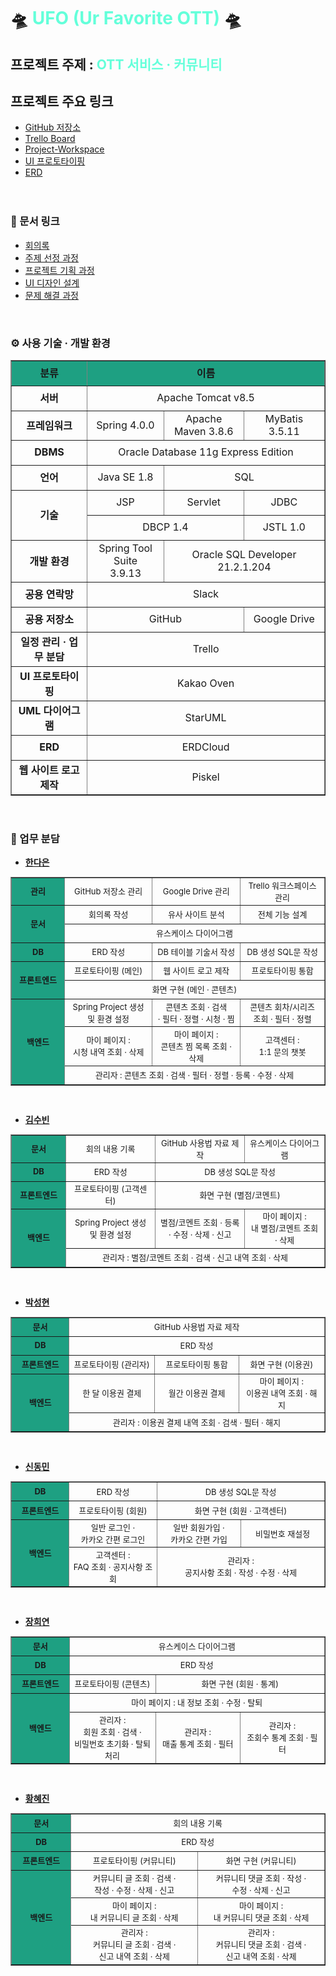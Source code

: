 # 🛸 <span style="color: #64ffda;">UFO (Ur Favorite OTT)</span> 🛸


## 프로젝트 주제 : <span style="color: #64ffda;">OTT 서비스 · 커뮤니티</span>

## 프로젝트 주요 링크

- [GitHub 저장소](https://github.com/RayJun-M/KH_Final-Project.git)
- [Trello Board](https://trello.com/b/WMTTQiF6/khfinal-project)
- [Project-Workspace](https://github.com/RayJun-M/KH_Final-Project/tree/main/UFO-Workspace)
- [UI 프로토타이핑](https://ovenapp.io/view/0w7jVwby328M9kdaNnJrDIVXxCrl3xVx/t505O)
- [ERD](https://www.erdcloud.com/d/kshBDSPy39NiJG7wb)
<br><br><br>

### 📝 문서 링크

- [회의록](https://github.com/RayJun-M/KH_Final-Project/tree/main/Document/Minutes)
- [주제 선정 과정](https://github.com/RayJun-M/KH_Final-Project/tree/main/Document/Plan-Subject)
- [프로젝트 기획 과정](https://github.com/RayJun-M/KH_Final-Project/tree/main/Document/Project-Proposal)
- [UI 디자인 설계](https://github.com/RayJun-M/KH_Final-Project/tree/main/Document/UI-Design)
- [문제 해결 과정](https://github.com/RayJun-M/KH_Final-Project/tree/main/Document/Problem-Solving)
<br>

### ⚙ 사용 기술 · 개발 환경

<table border="1" align="center" style="text-align: center; border-collapse: collapse;">
	<tr height="40">
		<td width="200" style="background-color: rgb(30, 160, 130); font-weight: bold;">분류</td>
		<td colspan="3" style="background-color: rgb(30, 160, 130); font-weight: bold;">이름</td>
	</tr>
	<tr height="40">
		<td style="font-weight: bold;">서버</td>
		<td colspan="3">Apache Tomcat v8.5</td>
	</tr>
	<tr height="40">
		<td style="font-weight: bold;">프레임워크</td>
		<td width="200">Spring 4.0.0</td>
		<td width="200">Apache Maven 3.8.6</td>
		<td width="200">MyBatis 3.5.11</td>
	</tr>
	<tr height="40">
		<td style="font-weight: bold;">DBMS</td>
		<td colspan="3">Oracle Database 11g Express Edition</td>
	</tr>
	<tr height="40">
		<td style="font-weight: bold;">언어</td>
		<td>Java SE 1.8</td>
		<td colspan="2">SQL</td>
	</tr>
	<tr height="40">
		<td style="font-weight: bold;" rowspan="2">기술</td>
		<td>JSP</td>
		<td>Servlet</td>
		<td>JDBC</td>
	</tr>
	<tr height="40">
		<td colspan="2">DBCP 1.4</td>
		<td>JSTL 1.0</td>
	</tr>
	<tr height="40">
		<td style="font-weight: bold;">개발 환경</td>
		<td>Spring Tool Suite<br>3.9.13</td>
		<td colspan="2">Oracle SQL Developer<br>21.2.1.204</td>
	</tr>
	<tr height="40">
		<td style="font-weight: bold;">공용 연락망</td>
		<td colspan="3">Slack</td>
	</tr>
	<tr height="40">
		<td style="font-weight: bold;">공용 저장소</td>
		<td colspan="2">GitHub</td>
		<td>Google Drive</td>
	</tr>
	<tr height="40">
		<td style="font-weight: bold;">일정 관리 · 업무 분담</td>
		<td colspan="3">Trello</td>
	</tr>
	<tr height="40">
		<td style="font-weight: bold;">UI 프로토타이핑</td>
		<td colspan="3">Kakao Oven</td>
	</tr>
	<tr height="40">
		<td style="font-weight: bold;">UML 다이어그램</td>
		<td colspan="3">StarUML</td>
	</tr>
	<tr height="40">
		<td style="font-weight: bold;">ERD</td>
		<td colspan="3">ERDCloud</td>
	</tr>
	<tr height="40">
		<td style="font-weight: bold;">웹 사이트 로고 제작</td>
		<td colspan="3">Piskel</td>
	</tr>
</table>
<br>

### 💼 업무 분담

- **[한다은](https://github.com/RayJun-M/KH_Final-Project.git)**
<table border="1" align="center" style="text-align: center; border-collapse: collapse; font-size:13px;">
	<tr height="30">
		<td width="150" style="background-color: rgb(30, 160, 130); font-weight: bold;">관리</td>
		<td width="250">GitHub 저장소 관리</td>
		<td width="250">Google Drive 관리</td>
		<td width="250">Trello 워크스페이스 관리</td>
	</tr>
	<tr height="30">
		<td rowspan="2" style="background-color: rgb(30, 160, 130); font-weight: bold;">문서</td>
		<td>회의록 작성</td>
		<td>유사 사이트 분석</td>
		<td>전체 기능 설계</td>
	</tr>
	<tr height="30">
		<td colspan="3">유스케이스 다이어그램</td>
	</tr>
	<tr height="30">
		<td style="background-color: rgb(30, 160, 130); font-weight: bold;">DB</td>
		<td>ERD 작성</td>
		<td>DB 테이블 기술서 작성</td>
		<td>DB 생성 SQL문 작성</td>
	</tr>
	<tr height="30">
		<td rowspan="2" style="background-color: rgb(30, 160, 130); font-weight: bold;">프론트엔드</td>
		<td>프로토타이핑 (메인)</td>
		<td>웹 사이트 로고 제작</td>
		<td>프로토타이핑 통합</td>
	</tr>
	<tr height="30">
		<td colspan="3">화면 구현 (메인 · 콘텐츠)</td>
	</tr>
	<tr height="30">
		<td rowspan="3" style="background-color: rgb(30, 160, 130); font-weight: bold;">백엔드</td>
		<td>Spring Project 생성<br>및 환경 설정</td>
		<td>콘텐츠 조회 · 검색<br>· 필터 · 정렬 · 시청 · 찜</td>
		<td>콘텐츠 회차/시리즈<br>조회 · 필터 · 정렬</td>
	</tr>
	<tr height="30">
		<td>마이 페이지 :<br>시청 내역 조회 · 삭제</td>
		<td>마이 페이지 :<br>콘텐츠 찜 목록 조회 · 삭제</td>
		<td>고객센터 :<br>1:1 문의 챗봇</td>
	</tr>
	<tr height="30">
		<td colspan="3">관리자 : 콘텐츠 조회 · 검색 · 필터 · 정렬 · 등록 · 수정 · 삭제</td>
	</tr>
</table>
<br>

- **[김수빈](https://github.com/soma-kim/KH_Final-Project.git)**
<table border="1" align="center" style="text-align: center; border-collapse: collapse; font-size:13px;">
	<tr height="30">
		<td width="150" style="background-color: rgb(30, 160, 130); font-weight: bold;">문서</td>
		<td width="250">회의 내용 기록</td>
		<td width="250">GitHub 사용법 자료 제작</td>
		<td width="250">유스케이스 다이어그램</td>
	</tr>
	<tr height="30">
		<td style="background-color: rgb(30, 160, 130); font-weight: bold;">DB</td>
		<td>ERD 작성</td>
		<td colspan="2">DB 생성 SQL문 작성</td>
	</tr>
	<tr height="30">
		<td style="background-color: rgb(30, 160, 130); font-weight: bold;">프론트엔드</td>
		<td>프로토타이핑 (고객센터)</td>
		<td colspan="2">화면 구현 (별점/코멘트)</td>
	</tr>
	<tr height="30">
		<td rowspan="2" style="background-color: rgb(30, 160, 130); font-weight: bold;">백엔드</td>
		<td>Spring Project 생성<br>및 환경 설정</td>
		<td>별점/코멘트 조회 · 등록<br>· 수정 · 삭제 · 신고</td>
		<td>마이 페이지 :<br>내 별점/코멘트 조회 · 삭제</td>
	</tr>
	<tr height="30">
		<td colspan="3">관리자 : 별점/코멘트 조회 · 검색 · 신고 내역 조회 · 삭제</td>
	</tr>
</table>
<br>

- **[박성현](https://github.com/pshysd/KH_Final-Project.git)**
<table border="1" align="center" style="text-align: center; border-collapse: collapse; font-size:13px;">
	<tr height="30">
		<td width="150" style="background-color: rgb(30, 160, 130); font-weight: bold;">문서</td>
		<td colspan="3">GitHub 사용법 자료 제작</td>
	</tr>
	<tr height="30">
		<td style="background-color: rgb(30, 160, 130); font-weight: bold;">DB</td>
		<td colspan="3">ERD 작성</td>
	</tr>
	<tr height="30">
		<td style="background-color: rgb(30, 160, 130); font-weight: bold;">프론트엔드</td>
		<td>프로토타이핑 (관리자)</td>
		<td>프로토타이핑 통합</td>
		<td>화면 구현 (이용권)</td>
	</tr>
	<tr height="30">
		<td rowspan="2" style="background-color: rgb(30, 160, 130); font-weight: bold;">백엔드</td>
		<td width="250">한 달 이용권 결제</td>
		<td width="250">월간 이용권 결제</td>
		<td width="250">마이 페이지 :<br>이용권 내역 조회 · 해지</td>
	</tr>
	<tr height="30">
		<td colspan="3">관리자 : 이용권 결제 내역 조회 · 검색 · 필터 · 해지</td>
	</tr>
</table>
<br>

- **[신동민](https://github.com/dongmin38/KH_Final-Project.git)**
<table border="1" align="center" style="text-align: center; border-collapse: collapse; font-size:13px;">
	<tr height="30">
		<td width="150" style="background-color: rgb(30, 160, 130); font-weight: bold;">DB</td>
		<td>ERD 작성</td>
		<td colspan="2">DB 생성 SQL문 작성</td>
	</tr>
	<tr height="30">
		<td style="background-color: rgb(30, 160, 130); font-weight: bold;">프론트엔드</td>
		<td>프로토타이핑 (회원)</td>
		<td colspan="2">화면 구현 (회원 · 고객센터)</td>
	</tr>
	<tr height="30">
		<td rowspan="2" width="150" style="background-color: rgb(30, 160, 130); font-weight: bold;">백엔드</td>
		<td width="250">일반 로그인 ·<br>카카오 간편 로그인</td>
		<td width="250">일반 회원가입 ·<br>카카오 간편 가입</td>
		<td width="250">비밀번호 재설정</td>
	</tr>
	<tr height="30">
		<td>고객센터 :<br>FAQ 조회 · 공지사항 조회</td>
		<td colspan="2">관리자 :<br>공지사항 조회 · 작성 · 수정 · 삭제</td>
	</tr>
</table>
<br>

- **[장희연](https://github.com/hyne993/KH_Final-Project.git)**
<table border="1" align="center" style="text-align: center; border-collapse: collapse; font-size:13px;">
	<tr height="30">
		<td width="150" style="background-color: rgb(30, 160, 130); font-weight: bold;">문서</td>
		<td colspan="3">유스케이스 다이어그램</td>
	</tr>
	<tr height="30">
		<td style="background-color: rgb(30, 160, 130); font-weight: bold;">DB</td>
		<td colspan="3">ERD 작성</td>
	</tr>
	<tr height="30">
		<td width="150" style="background-color: rgb(30, 160, 130); font-weight: bold;">프론트엔드</td>
		<td>프로토타이핑 (콘텐츠)</td>
		<td colspan="2">화면 구현 (회원 · 통계)</td>
	</tr>
	<tr height="30">
		<td rowspan="2" width="150" style="background-color: rgb(30, 160, 130); font-weight: bold;">백엔드</td>
		<td colspan="3">마이 페이지 : 내 정보 조회 · 수정 · 탈퇴</td>
	</tr>
	<tr height="30">
		<td width="250">관리자 :<br>회원 조회 · 검색 ·<br>비밀번호 초기화 · 탈퇴 처리</td>
		<td width="250">관리자 :<br>매출 통계 조회 · 필터</td>
		<td width="250">관리자 :<br>조회수 통계 조회 · 필터</td>
	</tr>
</table>
<br>

- **[황혜진](https://github.com/Ardbeg22/KH_Final-Project.git)**
<table border="1" align="center" style="text-align: center; border-collapse: collapse; font-size:13px;">
	<tr height="30">
		<td width="150" style="background-color: rgb(30, 160, 130); font-weight: bold;">문서</td>
		<td colspan="2">회의 내용 기록</td>
	</tr>
	<tr height="30">
		<td style="background-color: rgb(30, 160, 130); font-weight: bold;">DB</td>
		<td colspan="3">ERD 작성</td>
	</tr>
	<tr height="30">
		<td style="background-color: rgb(30, 160, 130); font-weight: bold;">프론트엔드</td>
		<td>프로토타이핑 (커뮤니티)</td>
		<td>화면 구현 (커뮤니티)</td>
	</tr>
	<tr height="30">
		<td rowspan="3" style="background-color: rgb(30, 160, 130); font-weight: bold;">백엔드</td>
		<td width="375">커뮤니티 글 조회 · 검색 ·<br>작성 · 수정 · 삭제 · 신고</td>
		<td width="375">커뮤니티 댓글 조회 · 작성 ·<br>수정 · 삭제 · 신고</td>
	</tr>
	<tr height="30">
		<td width="375">마이 페이지 :<br>내 커뮤니티 글 조회 · 삭제</td>
		<td width="375">마이 페이지 :<br>내 커뮤니티 댓글 조회 · 삭제</td>
	</tr>
	<tr height="30">
		<td width="375">관리자 :<br>커뮤니티 글 조회 · 검색 ·<br>신고 내역 조회 · 삭제</td>
		<td width="375">관리자 :<br>커뮤니티 댓글 조회 · 검색 ·<br>신고 내역 조회 · 삭제</td>
	</tr>
</table>